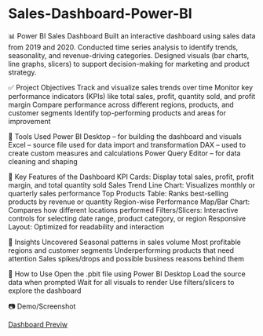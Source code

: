 # Sales-Dashboard-Power-BI
📊 Power BI Sales Dashboard
Built an interactive dashboard using sales data from 2019 and 2020. Conducted time series analysis to identify trends, seasonality, and revenue-driving categories. Designed visuals (bar charts, line graphs, slicers) to support decision-making for marketing and product strategy.


✅ Project Objectives
Track and visualize sales trends over time
Monitor key performance indicators (KPIs) like total sales, profit, quantity sold, and profit margin
Compare performance across different regions, products, and customer segments
Identify top-performing products and areas for improvement


🔧 Tools Used
Power BI Desktop – for building the dashboard and visuals
Excel – source file used for data import and transformation
DAX – used to create custom measures and calculations
Power Query Editor – for data cleaning and shaping


📂 Key Features of the Dashboard
KPI Cards: Display total sales, profit, profit margin, and total quantity sold
Sales Trend Line Chart: Visualizes monthly or quarterly sales performance
Top Products Table: Ranks best-selling products by revenue or quantity
Region-wise Performance Map/Bar Chart: Compares how different locations performed
Filters/Slicers: Interactive controls for selecting date range, product category, or region
Responsive Layout: Optimized for readability and interaction


🧠 Insights Uncovered
Seasonal patterns in sales volume
Most profitable regions and customer segments
Underperforming products that need attention
Sales spikes/drops and possible business reasons behind them


📌 How to Use
Open the .pbit file using Power BI Desktop
Load the source data when prompted
Wait for all visuals to render
Use filters/slicers to explore the dashboard


📷 Demo/Screenshot

[Dashboard Previw](https://github.com/divyabadwal/Sales-Dashboard-Power-BI/blob/main/Sales%20Dashboard.png)
